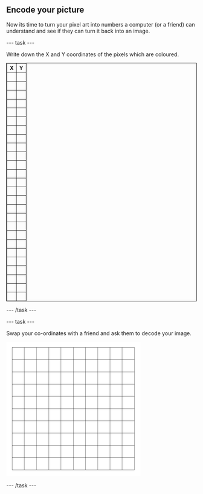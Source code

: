 ## Encode your picture

Now its time to turn your pixel art into numbers a computer (or a friend) can understand and see if they can turn it back into an image.

--- task ---

Write down the X and Y coordinates of the pixels which are coloured.

<table style="border: 1px solid black;" frame="void" rules="all">
  <tr>
    <th>X</th>
    <th>Y</th> 
  </tr>
  <tr>
    <td>&nbsp;</td>
    <td>&nbsp;</td> 
  </tr>
  <tr>
    <td>&nbsp;</td>
    <td>&nbsp;</td> 
  </tr>
  <tr>
    <td>&nbsp;</td>
    <td>&nbsp;</td> 
  </tr>
  <tr>
    <td>&nbsp;</td>
    <td>&nbsp;</td> 
  </tr>
  <tr>
    <td>&nbsp;</td>
    <td>&nbsp;</td> 
  </tr>
  <tr>
    <td>&nbsp;</td>
    <td>&nbsp;</td> 
  </tr>
  <tr>
    <td>&nbsp;</td>
    <td>&nbsp;</td> 
  </tr>
  <tr>
    <td>&nbsp;</td>
    <td>&nbsp;</td> 
  </tr>
  <tr>
    <td>&nbsp;</td>
    <td>&nbsp;</td> 
  </tr>
  <tr>
    <td>&nbsp;</td>
    <td>&nbsp;</td> 
  </tr>
  <tr>
    <td>&nbsp;</td>
    <td>&nbsp;</td> 
  </tr>
  <tr>
    <td>&nbsp;</td>
    <td>&nbsp;</td> 
  </tr>
  <tr>
    <td>&nbsp;</td>
    <td>&nbsp;</td> 
  </tr>
  <tr>
    <td>&nbsp;</td>
    <td>&nbsp;</td> 
  </tr>
  <tr>
    <td>&nbsp;</td>
    <td>&nbsp;</td> 
  </tr>
  <tr>
    <td>&nbsp;</td>
    <td>&nbsp;</td> 
  </tr>
  <tr>
    <td>&nbsp;</td>
    <td>&nbsp;</td> 
  </tr>
  <tr>
    <td>&nbsp;</td>
    <td>&nbsp;</td> 
  </tr>
  <tr>
    <td>&nbsp;</td>
    <td>&nbsp;</td> 
  </tr>
  <tr>
    <td>&nbsp;</td>
    <td>&nbsp;</td> 
  </tr>
  <tr>
    <td>&nbsp;</td>
    <td>&nbsp;</td> 
  </tr>
  <tr>
    <td>&nbsp;</td>
    <td>&nbsp;</td> 
  </tr>
  <tr>
    <td>&nbsp;</td>
    <td>&nbsp;</td> 
  </tr>
  <tr>
    <td>&nbsp;</td>
    <td>&nbsp;</td> 
  </tr>
  <tr>
    <td>&nbsp;</td>
    <td>&nbsp;</td> 
  </tr>
  <tr>
    <td>&nbsp;</td>
    <td>&nbsp;</td> 
  </tr>
</table>

--- /task ---

--- task ---

Swap your co-ordinates with a friend and ask them to decode your image.

![an empty grid by 10x10 pixels](images/empty-grid.png)

--- /task ---
